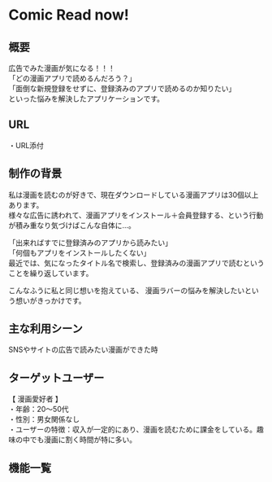 # Comic Read now!


## 概要
広告でみた漫画が気になる！！！<br>
「どの漫画アプリで読めるんだろう？」<br>
「面倒な新規登録をせずに、登録済みのアプリで読めるのか知りたい」<br>
といった悩みを解決したアプリケーションです。


## URL
・URL添付<br>


## 制作の背景
私は漫画を読むのが好きで、現在ダウンロードしている漫画アプリは30個以上あります。<br>
様々な広告に誘われて、漫画アプリをインストール＋会員登録する、という行動が積み重なり気づけばこんな自体に...。

「出来ればすでに登録済みのアプリから読みたい」<br>
「何個もアプリをインストールしたくない」<br>
最近では、気になったタイトル名で検索し、登録済みの漫画アプリで読むということを繰り返しています。

こんなふうに私と同じ想いを抱えている、
漫画ラバーの悩みを解決したいという想いがきっかけです。


## 主な利用シーン
SNSやサイトの広告で読みたい漫画ができた時


## ターゲットユーザー
【 漫画愛好者 】<br>
・年齢：20〜50代<br>
・性別：男女関係なし<br>
・ユーザーの特徴：収入が一定的にあり、漫画を読むために課金をしている。趣味の中でも漫画に割く時間が特に多い。

## 機能一覧

<!--# README-->

<!--This README would normally document whatever steps are necessary to get the-->
<!--application up and running.-->

<!--Things you may want to cover:-->

<!--* Ruby version-->

<!--* System dependencies-->

<!--* Configuration-->

<!--* Database creation-->

<!--* Database initialization-->

<!--* How to run the test suite-->

<!--* Services (job queues, cache servers, search engines, etc.)-->

<!--* Deployment instructions-->

<!--* ...-->
